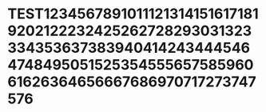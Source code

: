 # TEST12345678910111213141516171819202122232425262728293031323334353637383940414243444546474849505152535455565758596061626364656667686970717273747576